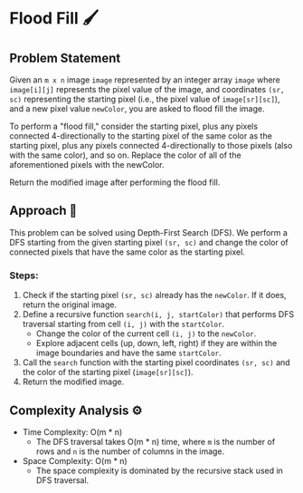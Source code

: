 # Flood Fill 🖌️

## Problem Statement

Given an `m x n` image `image` represented by an integer array `image` where `image[i][j]` represents the pixel value of the image, and coordinates `(sr, sc)` representing the starting pixel (i.e., the pixel value of `image[sr][sc]`), and a new pixel value `newColor`, you are asked to flood fill the image.

To perform a "flood fill," consider the starting pixel, plus any pixels connected 4-directionally to the starting pixel of the same color as the starting pixel, plus any pixels connected 4-directionally to those pixels (also with the same color), and so on. Replace the color of all of the aforementioned pixels with the newColor.

Return the modified image after performing the flood fill.

## Approach 🚀

This problem can be solved using Depth-First Search (DFS). We perform a DFS starting from the given starting pixel `(sr, sc)` and change the color of connected pixels that have the same color as the starting pixel.

### Steps:
1. Check if the starting pixel `(sr, sc)` already has the `newColor`. If it does, return the original image.
2. Define a recursive function `search(i, j, startColor)` that performs DFS traversal starting from cell `(i, j)` with the `startColor`.
   - Change the color of the current cell `(i, j)` to the `newColor`.
   - Explore adjacent cells (up, down, left, right) if they are within the image boundaries and have the same `startColor`.
3. Call the `search` function with the starting pixel coordinates `(sr, sc)` and the color of the starting pixel (`image[sr][sc]`).
4. Return the modified image.

## Complexity Analysis ⚙️

- Time Complexity: O(m * n)
  - The DFS traversal takes O(m * n) time, where `m` is the number of rows and `n` is the number of columns in the image.
- Space Complexity: O(m * n)
  - The space complexity is dominated by the recursive stack used in DFS traversal.
